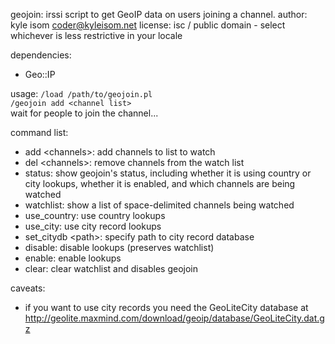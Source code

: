 geojoin: irssi script to get GeoIP data on users joining a channel.
author: kyle isom <coder@kyleisom.net> 
license: isc / public domain - select whichever is less restrictive in your locale


dependencies:
* Geo::IP

usage:
`/load /path/to/geojoin.pl`    
`/geojoin add <channel list>`    
wait for people to join the channel...    

command list:
* add \<channels\>: add channels to list to watch
* del \<channels\>: remove channels from the watch list
* status: show geojoin's status, including whether it is using country or city 
lookups, whether it is enabled, and which channels are being watched
* watchlist: show a list of space-delimited channels being watched
* use_country: use country lookups
* use_city: use city record lookups
* set_citydb \<path\>: specify path to city record database    
* disable: disable lookups (preserves watchlist)
* enable: enable lookups
* clear: clear watchlist and disables geojoin

caveats:
* if you want to use city records you need the GeoLiteCity database at
<http://geolite.maxmind.com/download/geoip/database/GeoLiteCity.dat.gz>

